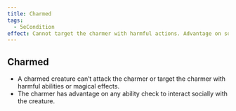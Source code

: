 ```yaml
---
title: Charmed
tags:
  - 5eCondition
effect: Cannot target the charmer with harmful actions. Advantage on social ability checks.
---
```


## Charmed
- A charmed creature can’t attack the charmer or target the charmer with harmful abilities or magical effects.
- The charmer has advantage on any ability check to interact socially with the creature.
